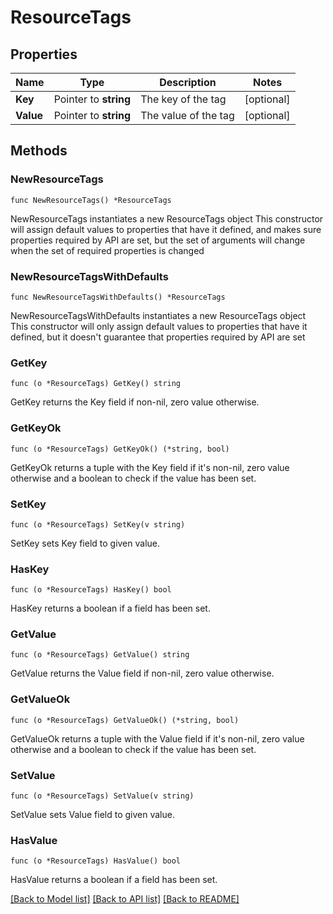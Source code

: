 # ResourceTags

## Properties

Name | Type | Description | Notes
------------ | ------------- | ------------- | -------------
**Key** | Pointer to **string** | The key of the tag | [optional] 
**Value** | Pointer to **string** | The value of the tag | [optional] 

## Methods

### NewResourceTags

`func NewResourceTags() *ResourceTags`

NewResourceTags instantiates a new ResourceTags object
This constructor will assign default values to properties that have it defined,
and makes sure properties required by API are set, but the set of arguments
will change when the set of required properties is changed

### NewResourceTagsWithDefaults

`func NewResourceTagsWithDefaults() *ResourceTags`

NewResourceTagsWithDefaults instantiates a new ResourceTags object
This constructor will only assign default values to properties that have it defined,
but it doesn't guarantee that properties required by API are set

### GetKey

`func (o *ResourceTags) GetKey() string`

GetKey returns the Key field if non-nil, zero value otherwise.

### GetKeyOk

`func (o *ResourceTags) GetKeyOk() (*string, bool)`

GetKeyOk returns a tuple with the Key field if it's non-nil, zero value otherwise
and a boolean to check if the value has been set.

### SetKey

`func (o *ResourceTags) SetKey(v string)`

SetKey sets Key field to given value.

### HasKey

`func (o *ResourceTags) HasKey() bool`

HasKey returns a boolean if a field has been set.

### GetValue

`func (o *ResourceTags) GetValue() string`

GetValue returns the Value field if non-nil, zero value otherwise.

### GetValueOk

`func (o *ResourceTags) GetValueOk() (*string, bool)`

GetValueOk returns a tuple with the Value field if it's non-nil, zero value otherwise
and a boolean to check if the value has been set.

### SetValue

`func (o *ResourceTags) SetValue(v string)`

SetValue sets Value field to given value.

### HasValue

`func (o *ResourceTags) HasValue() bool`

HasValue returns a boolean if a field has been set.


[[Back to Model list]](../README.md#documentation-for-models) [[Back to API list]](../README.md#documentation-for-api-endpoints) [[Back to README]](../README.md)


